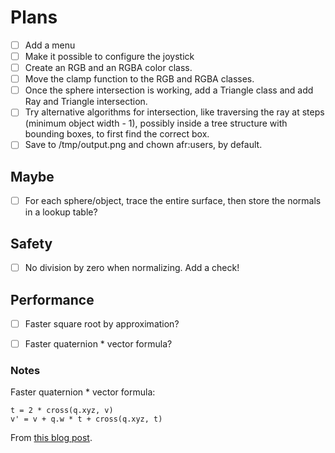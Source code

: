 # Plans

- [ ] Add a menu
- [ ] Make it possible to configure the joystick
- [ ] Create an RGB and an RGBA color class.
- [ ] Move the clamp function to the RGB and RGBA classes.
- [ ] Once the sphere intersection is working, add a Triangle class and add Ray and Triangle intersection.
- [ ] Try alternative algorithms for intersection, like traversing the ray at steps (minimum object width - 1),
      possibly inside a tree structure with bounding boxes, to first find the correct box.
- [ ] Save to /tmp/output.png and chown afr:users, by default.

## Maybe

- [ ] For each sphere/object, trace the entire surface,
      then store the normals in a lookup table?

## Safety

- [ ] No division by zero when normalizing. Add a check!

## Performance

- [ ] Faster square root by approximation?
- [ ] Faster quaternion * vector formula?


### Notes

Faster quaternion * vector formula:

    t = 2 * cross(q.xyz, v)
    v' = v + q.w * t + cross(q.xyz, t)

From [this blog post](https://blog.molecular-matters.com/2013/05/24/a-faster-quaternion-vector-multiplication/).
